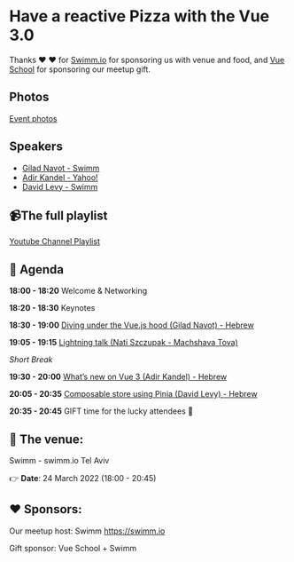 
# Have a reactive Pizza with the Vue 3.0

Thanks ❤️ ❤️ for [Swimm.io](https://swimm.io/) for sponsoring us with venue and food, and [Vue School](https://vueschool.io) for sponsoring our meetup gift.

## Photos

[Event photos](https://www.facebook.com/media/set/?vanity=officalVuejsIsrael&set=a.1525299144532363)

## Speakers

* [Gilad Navot - Swimm](https://www.facebook.com/navotgil)
* [Adir Kandel - Yahoo!](https://www.facebook.com/adirkandel)
* [David Levy - Swimm](https://www.facebook.com/davidmeirlevy)

## 📹The full playlist

[Youtube Channel Playlist](https://www.youtube.com/playlist?list=PLDOkyp-lEYFgPAvI93kBhVuVwOpZ4DmXM)

## 📆 Agenda

**18:00 - 18:20** Welcome & Networking

**18:20 - 18:30** Keynotes

**18:30 - 19:00** [Diving under the Vue.js hood (Gilad Navot) - Hebrew](https://drive.google.com/file/d/17ZnF3CyN-yw3t3BR0-5IZq6N50EywN18/view?usp=sharing)

**19:05 - 19:15** [Lightning talk (Nati Szczupak - Machshava Tova)](https://drive.google.com/file/d/1ADywPcAoGBVugBzSrMpIW6FNcetuJTTR/view?usp=sharing)

_Short Break_

**19:30 - 20:00** [What’s new on Vue 3 (Adir Kandel) - Hebrew](https://drive.google.com/file/d/1m3idz_4iDqWwfb2_53vP03v-iuXswdDd/view?usp=sharing)

**20:05 - 20:35** [Composable store using Pinia (David Levy) - Hebrew](https://drive.google.com/file/d/1gpOrx4nBd3AaAa36pdDujYZU5T2PqST-/view?usp=sharing)

**20:35 - 20:45** GIFT time for the lucky attendees 🎁

## 🏢 The venue:

Swimm - swimm.io
Tel Aviv

👉 **Date**: 24 March 2022 (18:00 - 20:45)

## ❤️ Sponsors:

Our meetup host: Swimm
https://swimm.io

Gift sponsor: Vue School + Swimm
